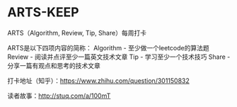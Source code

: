 # ARTS-KEEP
ARTS（Algorithm, Review, Tip, Share）每周打卡

ARTS是以下四项内容的简称：
Algorithm - 至少做一个leetcode的算法题
Review - 阅读并点评至少一篇英文技术文章
Tip - 学习至少一个技术技巧
Share - 分享一篇有观点和思考的技术文章

打卡地址（知乎）：https://www.zhihu.com/question/301150832

读者故事：http://stuq.com/a/100mT
